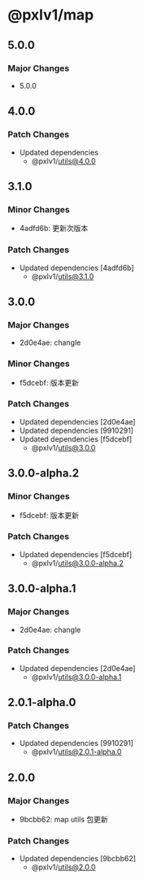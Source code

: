 # @pxlv1/map

## 5.0.0

### Major Changes

- 5.0.0

## 4.0.0

### Patch Changes

- Updated dependencies
  - @pxlv1/utils@4.0.0

## 3.1.0

### Minor Changes

- 4adfd6b: 更新次版本

### Patch Changes

- Updated dependencies [4adfd6b]
  - @pxlv1/utils@3.1.0

## 3.0.0

### Major Changes

- 2d0e4ae: changle

### Minor Changes

- f5dcebf: 版本更新

### Patch Changes

- Updated dependencies [2d0e4ae]
- Updated dependencies [9910291]
- Updated dependencies [f5dcebf]
  - @pxlv1/utils@3.0.0

## 3.0.0-alpha.2

### Minor Changes

- f5dcebf: 版本更新

### Patch Changes

- Updated dependencies [f5dcebf]
  - @pxlv1/utils@3.0.0-alpha.2

## 3.0.0-alpha.1

### Major Changes

- 2d0e4ae: changle

### Patch Changes

- Updated dependencies [2d0e4ae]
  - @pxlv1/utils@3.0.0-alpha.1

## 2.0.1-alpha.0

### Patch Changes

- Updated dependencies [9910291]
  - @pxlv1/utils@2.0.1-alpha.0

## 2.0.0

### Major Changes

- 9bcbb62: map utils 包更新

### Patch Changes

- Updated dependencies [9bcbb62]
  - @pxlv1/utils@2.0.0

